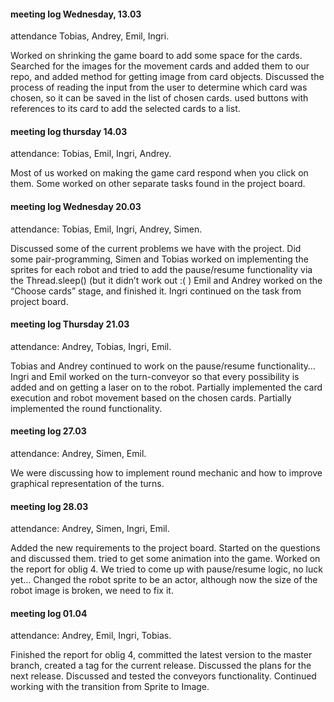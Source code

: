 #### meeting log Wednesday, 13.03
attendance Tobias, Andrey, Emil, Ingri.

Worked on shrinking the game board to add some space for the cards. Searched for the images for the movement cards and added them to our repo, and added method for getting image from card objects. Discussed the process of reading the input from the user to determine which card was chosen, so it can be saved in the list of chosen cards. used buttons with references to its card to add the selected cards to a list.


#### meeting log thursday 14.03
attendance: Tobias, Emil, Ingri, Andrey.

Most of us worked on making the game card respond when you click on them. Some worked on other separate tasks found in the project board. 

#### meeting log Wednesday 20.03
attendance: Tobias, Emil, Ingri, Andrey, Simen.

Discussed some of the current problems we have with the project.
Did some pair-programming, Simen and Tobias worked on implementing the sprites for each robot and tried to add the pause/resume functionality via the Thread.sleep() (but it didn’t work out :( )
Emil and Andrey worked on the “Choose cards” stage, and finished it.
Ingri continued on the task from project board. 

#### meeting log Thursday 21.03
attendance: Andrey, Tobias, Ingri, Emil.

Tobias and Andrey continued to work on the pause/resume functionality…
Ingri and Emil worked on the turn-conveyor so that every possibility is added and on getting a laser on to the robot. 
Partially implemented the card execution and robot movement based on the chosen cards.
Partially implemented the round functionality.

#### meeting log 27.03
attendance: Andrey, Simen, Emil.

We were discussing how to implement round mechanic and how to improve graphical representation of the turns.

#### meeting log 28.03
attendance: Andrey, Simen, Ingri, Emil.

Added the new requirements to the project board. Started on the questions and discussed them. tried to get some animation into the game. 
Worked on the report for oblig 4. We tried to come up with pause/resume logic, no luck yet…
Changed the robot sprite to be an actor, although now the size of the robot image is broken, we need to fix it.

#### meeting log 01.04
attendance: Andrey, Emil, Ingri, Tobias.

Finished the report for oblig 4, committed the latest version to the master branch, created a tag for the current release. Discussed the plans for the next release. Discussed and tested the conveyors functionality. Continued working with the transition from Sprite to Image.

